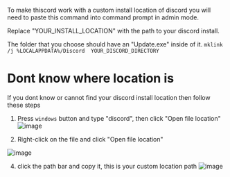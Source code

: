 To make thiscord work with a custom install location of discord you will need to paste this command into command prompt in admin mode.

Replace "YOUR_INSTALL_LOCATION" with the path to your discord install.

The folder that you choose should have an "Update.exe" inside of it.
`mklink /j %LOCALAPPDATA%/Discord  YOUR_DISCORD_DIRECTORY`

# Dont know where location is
If you dont know or cannot find your discord install location then follow these steps

1. Press `windows` button and type "discord", then click "Open file location"
![image](https://cdn.upload.systems/uploads/WSTsGJhP.png)

3. Right-click on the file and click "Open file location"
  
![image](https://cdn.upload.systems/uploads/F4BNp9cw.png)

4. click the path bar and copy it, this is your custom location path
![image](https://cdn.upload.systems/uploads/90t62fYP.png)

